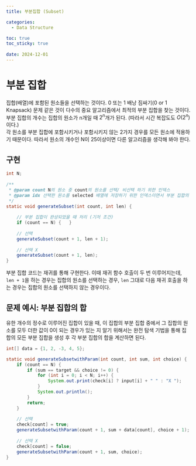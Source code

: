 ```yaml
---
title: 부분집합 (Subset)

categories:
  - Data Structure

toc: true
toc_sticky: true
 
date: 2024-12-01
---
```


# 부분 집합

집합(배열)에 포함된 원소들을 선택하는 것이다. 0 또는 1 배낭 짐싸기(0 or 1 Knapsack) 문제 같은 것이 다수의 중요 알고리즘에서 최적의 부분 집합을 찾는 것이다. 부분 집합의 개수는 집합의 원소가 n개일 때 $2^n$개가 된다. (따라서 시간 복잡도도 $O(2^n)$이다.)  
각 원소를 부분 집합에 포함시키거나 포함시키지 않는 2가지 경우를 모든 원소에 적용하기 때문이다. 따라서 원소의 개수인 N이 25이상이면 다른 알고리즘을 생각해 봐야 한다.

## 구현

```java
int N;
	
/**
 * @param count N의 원소 중 count의 원소를 선택/ 비선택 하기 위한 인덱스
 * @param idx 선택한 원소를 selected 배열에 저장하기 위한 인덱스이면서 부분 집합의 개수
 */
static void generateSubset(int count, int len) {
	
	// 부분 집합이 완성되었을 때 처리 (기저 조건)
	if (count == N) {	}
	
	// 선택
	generateSubset(count + 1, len + 1);
	
	// 선택 X
	generateSubset(count + 1, len);
}
```

부분 집합 코드는 재귀를 통해 구현한다. 이때 재귀 함수 호출이 두 번 이루어지는데, `len + 1`을 하는 경우는 집합의 원소를 선택하는 경우, `len` 그대로 다음 재귀 호출을 하는 경우는 집합의 원소를 선택하지 않는 경우이다.

## 문제 예시: 부분 집합의 합

유한 개수의 정수로 이루어진 집합이 있을 때, 이 집합의 부분 집합 중에서 그 집합의 원소를 모두 더한 값이 0이 되는 경우가 있는 지 알기 위해서는 완전 탐색 기법을 통해 집합의 모든 부분 집합을 생성 후 각 부분 집합의 합을 계산하면 된다.

```java
int[] data = {1, 2, -3, 4, 5};

static void generateSubsetwithParam(int count, int sum, int choice) {
	if (count == N) {
		if (sum == target && choice != 0) {
			for (int i = 0; i < N; i++) {
				System.out.print(check[i] ? input[i] + " " : "X ");
			}
			System.out.println();
		}
		return;
	}
	
	// 선택
	check[count] = true;
	generateSubsetwithParam(count + 1, sum + data[count], choice + 1);
	
	// 선택 X
	check[count] = false;
	generateSubsetwithParam(count + 1, sum, choice);
}
```